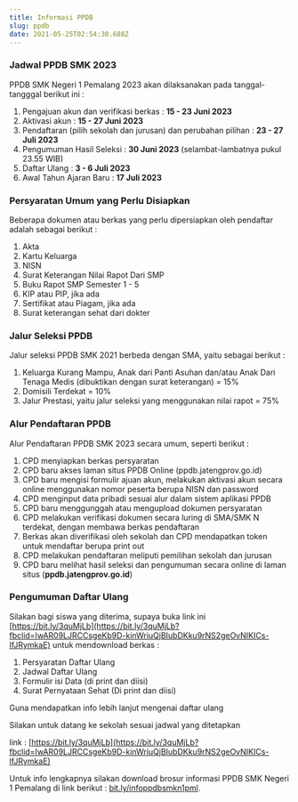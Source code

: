 ```yaml
---
title: Informasi PPDB
slug: ppdb
date: 2021-05-25T02:54:30.688Z
---
```

### **Jadwal PPDB SMK 2023**

PPDB SMK Negeri 1 Pemalang 2023 akan dilaksanakan pada tanggal-tangggal berikut ini :

1. Pengajuan akun dan verifikasi berkas : **15 - 23 Juni 2023**
2. A﻿ktivasi akun : **15 - 27 Juni 2023**
3. Pendaftaran (pilih sekolah dan jurusan) dan perubahan pilihan : **23 - 27 Juli 2023**
4. Pengumuman Hasil Seleksi : **30 Juni 2023** (selambat-lambatnya pukul 23.55 WIB)
5. Daftar Ulang : **3 - 6 Juli 2023**
6. Awal Tahun Ajaran Baru : **17 Juli 2023**

### Persyaratan Umum yang Perlu Disiapkan

Beberapa dokumen atau berkas yang perlu dipersiapkan oleh pendaftar adalah sebagai berikut :

1. Akta
2. Kartu Keluarga
3. NISN
4. Surat Keterangan Nilai Rapot Dari SMP
5. Buku Rapot SMP Semester 1 - 5
6. KIP atau PIP, jika ada
7. Sertifikat atau Piagam, jika ada
8. Surat keterangan sehat dari dokter

### Jalur Seleksi PPDB

Jalur seleksi PPDB SMK 2021 berbeda dengan SMA, yaitu sebagai berikut :

1. Keluarga Kurang Mampu, Anak dari Panti Asuhan dan/atau Anak Dari Tenaga Medis (dibuktikan dengan surat keterangan) = 15%
2. Domisili Terdekat = 10%
3. Jalur Prestasi, yaitu jalur seleksi yang menggunakan nilai rapot = 75%

### Alur Pendaftaran PPDB

Alur Pendaftaran PPDB SMK 2023 secara umum, seperti berikut :

1. CPD menyiapkan berkas persyaratan
2. CPD baru akses laman situs PPDB Online (ppdb.jatengprov.go.id)
3. CPD baru mengisi formulir ajuan akun, melakukan aktivasi akun secara online menggunakan nomor peserta berupa NISN dan password
4. CPD menginput data pribadi sesuai alur dalam sistem aplikasi PPDB
5. CPD baru menggunggah atau mengupload dokumen persyaratan
6. CPD melakukan verifikasi dokumen secara luring di SMA/SMK N terdekat, dengan membawa berkas pendaftaran
7. Berkas akan diverifikasi oleh sekolah dan CPD mendapatkan token untuk mendaftar berupa print out
8. CPD melakukan pendaftaran meliputi pemilihan sekolah dan jurusan
9. CPD baru melihat hasil seleksi dan pengumuman secara online di laman situs (**ppdb.jatengprov.go.id**)

### Pengumuman Daftar Ulang

Silakan bagi siswa yang diterima, supaya buka link ini [https://bit.ly/3quMjLb](https://bit.ly/3quMjLb?fbclid=IwAR09LJRCCsgeKb9D-kinWriuQjBIubDKku9rNS2geOvNIKICs-lfJRymkaE) untuk mendownload berkas :

1. Persyaratan Daftar Ulang
2. Jadwal Daftar Ulang
3. Formulir isi Data (di print dan diisi)
4. Surat Pernyataan Sehat (Di print dan diisi)

Guna mendapatkan info lebih lanjut mengenai daftar ulang

Silakan untuk datang ke sekolah sesuai jadwal yang ditetapkan

link : [https://bit.ly/3quMjLb](https://bit.ly/3quMjLb?fbclid=IwAR09LJRCCsgeKb9D-kinWriuQjBIubDKku9rNS2geOvNIKICs-lfJRymkaE)

Untuk info lengkapnya silakan download brosur informasi PPDB SMK Negeri 1 Pemalang di link berikut : [bit.ly/infoppdbsmkn1pml](https://bit.ly/infoppdbsmkn1pml).